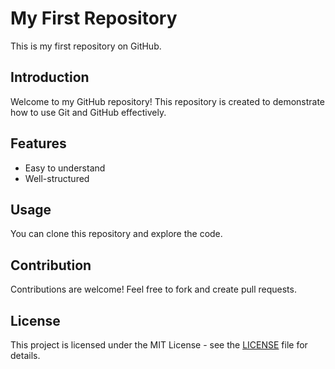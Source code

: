 # My First Repository

This is my first repository on GitHub.

## Introduction

Welcome to my GitHub repository! This repository is created to demonstrate how to use Git and GitHub effectively.

## Features

- Easy to understand
- Well-structured

## Usage

You can clone this repository and explore the code.

## Contribution

Contributions are welcome! Feel free to fork and create pull requests.

## License

This project is licensed under the MIT License - see the [LICENSE](./LICENSE) file for details.
